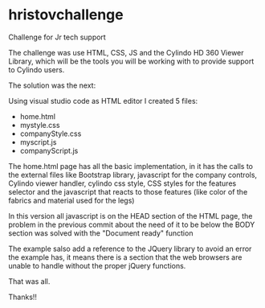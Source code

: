 # hristovchallenge
Challenge for Jr tech support 

The challenge was use HTML, CSS, JS and the Cylindo HD 360 Viewer Library, which will be the tools you will be working with to provide support to Cylindo users.

The solution was the next:

Using visual studio code as HTML editor I created 5 files:

- home.html
- mystyle.css
- companyStyle.css
- myscript.js
- companyScript.js

The home.html page has all the basic implementation, in it has the calls to the external files like Bootstrap library, javascript for the company controls, Cylindo viewer handler, cylindo css style, CSS styles for the features selector and the javascript that reacts to those features (like color of the fabrics and material used for the legs)

In this version all javascript is on the HEAD section of the HTML page, the problem in the previous commit about the need of it to be below the BODY section was solved with the "Document ready" function

The example salso add a reference to the JQuery library to avoid an error the example has, it means there is a section that the web browsers are unable to handle without the proper jQuery functions.

That was all.

Thanks!!
